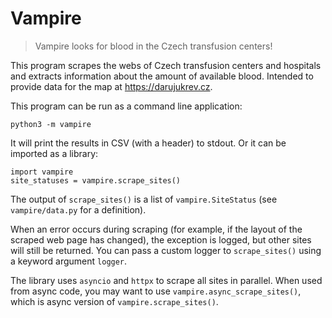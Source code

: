 # Vampire

> Vampire looks for blood in the Czech transfusion centers!

This program scrapes the webs of Czech transfusion centers and hospitals
and extracts information about the amount of available blood. Intended to
provide data for the map at https://darujukrev.cz.

This program can be run as a command line application:

    python3 -m vampire

It will print the results in CSV (with a header) to stdout. Or it can be
imported as a library:

    import vampire
    site_statuses = vampire.scrape_sites()

The output of `scrape_sites()` is a list of `vampire.SiteStatus` (see
`vampire/data.py` for a definition).

When an error occurs during scraping (for example, if the layout of the scraped
web page has changed), the exception is logged, but other sites will still be
returned. You can pass a custom logger to `scrape_sites()` using a keyword
argument `logger`.

The library uses `asyncio` and `httpx` to scrape all sites in parallel. When
used from async code, you may want to use `vampire.async_scrape_sites()`, which
is async version of `vampire.scrape_sites()`.
